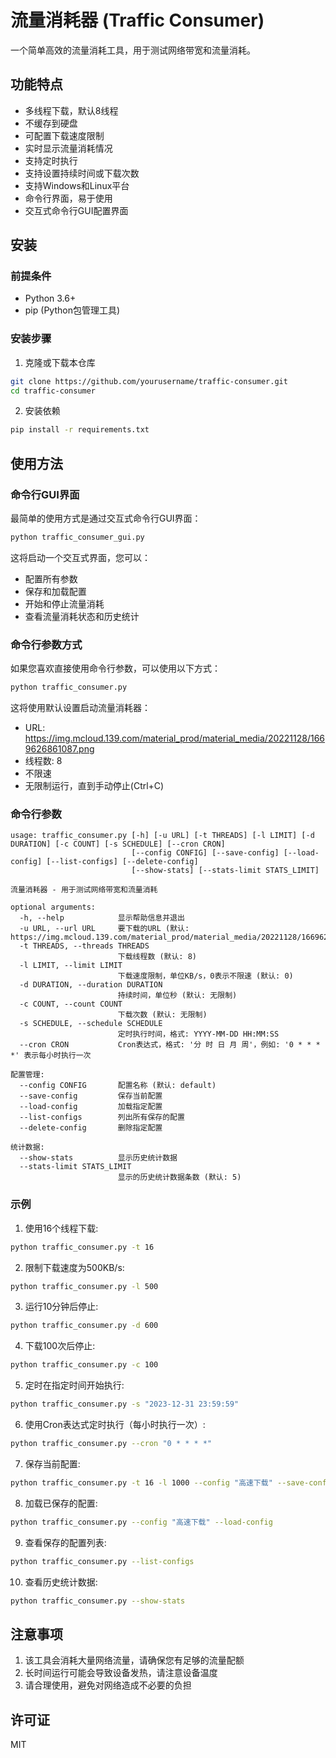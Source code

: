 # 流量消耗器 (Traffic Consumer)

一个简单高效的流量消耗工具，用于测试网络带宽和流量消耗。

## 功能特点

- 多线程下载，默认8线程
- 不缓存到硬盘
- 可配置下载速度限制
- 实时显示流量消耗情况
- 支持定时执行
- 支持设置持续时间或下载次数
- 支持Windows和Linux平台
- 命令行界面，易于使用
- 交互式命令行GUI配置界面

## 安装

### 前提条件

- Python 3.6+
- pip (Python包管理工具)

### 安装步骤

1. 克隆或下载本仓库

```bash
git clone https://github.com/yourusername/traffic-consumer.git
cd traffic-consumer
```

2. 安装依赖

```bash
pip install -r requirements.txt
```

## 使用方法

### 命令行GUI界面

最简单的使用方式是通过交互式命令行GUI界面：

```bash
python traffic_consumer_gui.py
```

这将启动一个交互式界面，您可以：
- 配置所有参数
- 保存和加载配置
- 开始和停止流量消耗
- 查看流量消耗状态和历史统计

### 命令行参数方式

如果您喜欢直接使用命令行参数，可以使用以下方式：

```bash
python traffic_consumer.py
```

这将使用默认设置启动流量消耗器：
- URL: https://img.mcloud.139.com/material_prod/material_media/20221128/1669626861087.png
- 线程数: 8
- 不限速
- 无限制运行，直到手动停止(Ctrl+C)

### 命令行参数

```
usage: traffic_consumer.py [-h] [-u URL] [-t THREADS] [-l LIMIT] [-d DURATION] [-c COUNT] [-s SCHEDULE] [--cron CRON]
                           [--config CONFIG] [--save-config] [--load-config] [--list-configs] [--delete-config]
                           [--show-stats] [--stats-limit STATS_LIMIT]

流量消耗器 - 用于测试网络带宽和流量消耗

optional arguments:
  -h, --help            显示帮助信息并退出
  -u URL, --url URL     要下载的URL (默认: https://img.mcloud.139.com/material_prod/material_media/20221128/1669626861087.png)
  -t THREADS, --threads THREADS
                        下载线程数 (默认: 8)
  -l LIMIT, --limit LIMIT
                        下载速度限制，单位KB/s，0表示不限速 (默认: 0)
  -d DURATION, --duration DURATION
                        持续时间，单位秒 (默认: 无限制)
  -c COUNT, --count COUNT
                        下载次数 (默认: 无限制)
  -s SCHEDULE, --schedule SCHEDULE
                        定时执行时间，格式: YYYY-MM-DD HH:MM:SS
  --cron CRON           Cron表达式，格式: '分 时 日 月 周'，例如: '0 * * * *' 表示每小时执行一次

配置管理:
  --config CONFIG       配置名称 (默认: default)
  --save-config         保存当前配置
  --load-config         加载指定配置
  --list-configs        列出所有保存的配置
  --delete-config       删除指定配置

统计数据:
  --show-stats          显示历史统计数据
  --stats-limit STATS_LIMIT
                        显示的历史统计数据条数 (默认: 5)
```

### 示例

1. 使用16个线程下载:

```bash
python traffic_consumer.py -t 16
```

2. 限制下载速度为500KB/s:

```bash
python traffic_consumer.py -l 500
```

3. 运行10分钟后停止:

```bash
python traffic_consumer.py -d 600
```

4. 下载100次后停止:

```bash
python traffic_consumer.py -c 100
```

5. 定时在指定时间开始执行:

```bash
python traffic_consumer.py -s "2023-12-31 23:59:59"
```

6. 使用Cron表达式定时执行（每小时执行一次）:

```bash
python traffic_consumer.py --cron "0 * * * *"
```

7. 保存当前配置:

```bash
python traffic_consumer.py -t 16 -l 1000 --config "高速下载" --save-config
```

8. 加载已保存的配置:

```bash
python traffic_consumer.py --config "高速下载" --load-config
```

9. 查看保存的配置列表:

```bash
python traffic_consumer.py --list-configs
```

10. 查看历史统计数据:

```bash
python traffic_consumer.py --show-stats
```

## 注意事项

1. 该工具会消耗大量网络流量，请确保您有足够的流量配额
2. 长时间运行可能会导致设备发热，请注意设备温度
3. 请合理使用，避免对网络造成不必要的负担

## 许可证

MIT